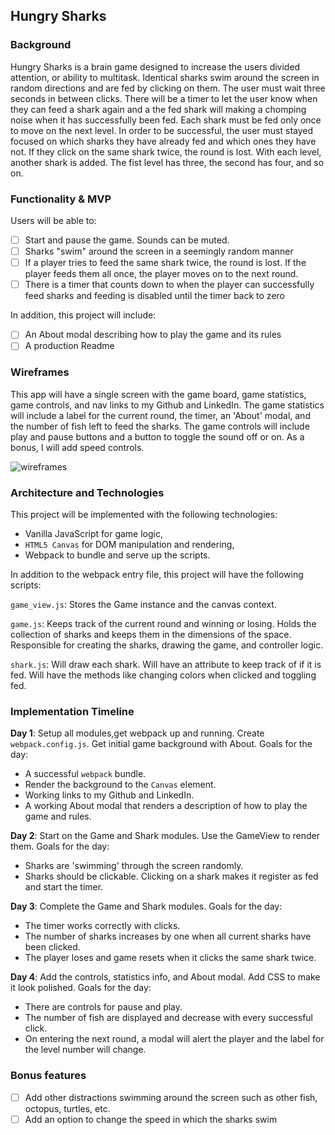 ## Hungry Sharks

### Background

Hungry Sharks is a brain game designed to increase the users divided attention, or ability to multitask. Identical sharks swim around the screen in random directions and are fed by clicking on them. The user must wait three seconds in between clicks. There will be a timer to let the user know when they can feed a shark again and a the fed shark will making a chomping noise when it has successfully been fed. Each shark must be fed only once to move on the next level. In order to be successful, the user must stayed focused on which sharks they have already fed and which ones they have not. If they click on the same shark twice, the round is lost. With each level, another shark is added. The fist level has three, the second has four, and so on.

### Functionality & MVP

Users will be able to:

- [ ] Start and pause the game. Sounds can be muted.
- [ ] Sharks "swim" around the screen in a seemingly random manner
- [ ] If a player tries to feed the same shark twice, the round is lost. If the player feeds them all once, the player moves on to the next round.
- [ ] There is a timer that counts down to when the player can successfully feed sharks and feeding is disabled until the timer back to zero

In addition, this project will include:

- [ ] An About modal describing how to play the game and its rules
- [ ] A production Readme

### Wireframes

This app will have a single screen with the game board, game statistics, game controls, and nav links to my Github and LinkedIn. The game statistics will include a label for the current round, the timer, an 'About' modal, and the number of fish left to feed the sharks. The game controls will include play and pause buttons and a button to toggle the sound off or on. As a bonus, I will add speed controls.

![wireframes](docs/wireframes/wireframe.png)

### Architecture and Technologies
This project will be implemented with the following technologies:

- Vanilla JavaScript for game logic,
- `HTML5 Canvas` for DOM manipulation and rendering,
- Webpack to bundle and serve up the scripts.

In addition to the webpack entry file, this project will have the following scripts:

`game_view.js`: Stores the Game instance and the canvas context.

`game.js`:  Keeps track of the current round and winning or losing. Holds the collection of sharks and keeps them in the dimensions of the space. Responsible for creating the sharks, drawing the game, and controller logic.

`shark.js`: Will draw each shark. Will have an attribute to keep track of if it is fed. Will have the methods like changing colors when clicked and toggling fed.


### Implementation Timeline

**Day 1**: Setup all modules,get webpack up and running. Create `webpack.config.js`. Get initial game background with About. Goals for the day:

- A successful `webpack` bundle.
- Render the background to the `Canvas` element.
- Working links to my Github and LinkedIn.
- A working About modal that renders a description of how to play the game and rules.

**Day 2**: Start on the Game and Shark modules. Use the GameView to render them. Goals for the day:

- Sharks are 'swimming' through the screen randomly.
- Sharks should be clickable. Clicking on a shark makes it register as fed and start the timer.

**Day 3**: Complete the Game and Shark modules. Goals for the day:

- The timer works correctly with clicks.
- The number of sharks increases by one when all current sharks have been clicked.
- The player loses and game resets when it clicks the same shark twice.

**Day 4**: Add the controls, statistics info, and About modal. Add CSS to make it look polished. Goals for the day:

- There are controls for pause and play.
- The number of fish are displayed and decrease with every successful click.
- On entering the next round, a modal will alert the player and the label for the level number will change.

### Bonus features

- [ ] Add other distractions swimming around the screen such as other fish, octopus, turtles, etc.
- [ ] Add an option to change the speed in which the sharks swim
